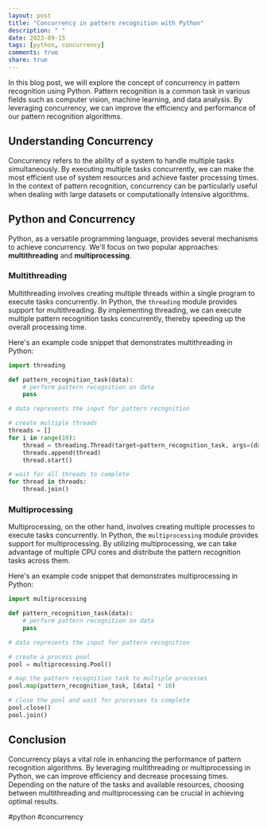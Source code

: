 ```yaml
---
layout: post
title: "Concurrency in pattern recognition with Python"
description: " "
date: 2023-09-15
tags: [python, concurrency]
comments: true
share: true
---
```


In this blog post, we will explore the concept of concurrency in pattern recognition using Python. Pattern recognition is a common task in various fields such as computer vision, machine learning, and data analysis. By leveraging concurrency, we can improve the efficiency and performance of our pattern recognition algorithms.

## Understanding Concurrency

Concurrency refers to the ability of a system to handle multiple tasks simultaneously. By executing multiple tasks concurrently, we can make the most efficient use of system resources and achieve faster processing times. In the context of pattern recognition, concurrency can be particularly useful when dealing with large datasets or computationally intensive algorithms.

## Python and Concurrency

Python, as a versatile programming language, provides several mechanisms to achieve concurrency. We'll focus on two popular approaches: **multithreading** and **multiprocessing**.

### Multithreading

Multithreading involves creating multiple threads within a single program to execute tasks concurrently. In Python, the `threading` module provides support for multithreading. By implementing threading, we can execute multiple pattern recognition tasks concurrently, thereby speeding up the overall processing time.

Here's an example code snippet that demonstrates multithreading in Python:

```python
import threading

def pattern_recognition_task(data):
    # perform pattern recognition on data
    pass

# data represents the input for pattern recognition

# create multiple threads
threads = []
for i in range(10):
    thread = threading.Thread(target=pattern_recognition_task, args=(data,))
    threads.append(thread)
    thread.start()

# wait for all threads to complete
for thread in threads:
    thread.join()
```

### Multiprocessing

Multiprocessing, on the other hand, involves creating multiple processes to execute tasks concurrently. In Python, the `multiprocessing` module provides support for multiprocessing. By utilizing multiprocessing, we can take advantage of multiple CPU cores and distribute the pattern recognition tasks across them.

Here's an example code snippet that demonstrates multiprocessing in Python:

```python
import multiprocessing

def pattern_recognition_task(data):
    # perform pattern recognition on data
    pass

# data represents the input for pattern recognition

# create a process pool
pool = multiprocessing.Pool()

# map the pattern recognition task to multiple processes
pool.map(pattern_recognition_task, [data] * 10)

# close the pool and wait for processes to complete
pool.close()
pool.join()
```

## Conclusion

Concurrency plays a vital role in enhancing the performance of pattern recognition algorithms. By leveraging multithreading or multiprocessing in Python, we can improve efficiency and decrease processing times. Depending on the nature of the tasks and available resources, choosing between multithreading and multiprocessing can be crucial in achieving optimal results.

#python #concurrency